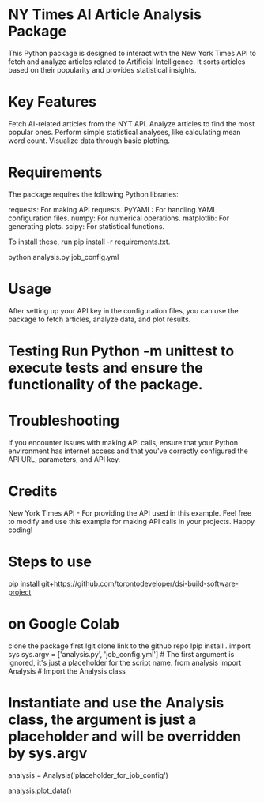 # NY Times AI Article Analysis Package

This Python package is designed to interact with the New York Times API to fetch and analyze articles related to Artificial Intelligence. It sorts articles based on their popularity and provides statistical insights.

# Key Features
Fetch AI-related articles from the NYT API. Analyze articles to find the most popular ones. Perform simple statistical analyses, like calculating mean word count. Visualize data through basic plotting.

# Requirements
The package requires the following Python libraries:

requests: For making API requests. PyYAML: For handling YAML configuration files. numpy: For numerical operations. matplotlib: For generating plots. scipy: For statistical functions. 

To install these, run pip install -r requirements.txt.

python analysis.py job_config.yml

# Usage
After setting up your API key in the configuration files, you can use the package to fetch articles, analyze data, and plot results.

# Testing Run Python -m unittest to execute tests and ensure the functionality of the package.

# Troubleshooting
If you encounter issues with making API calls, ensure that your Python environment has internet access and that you've correctly configured the API URL, parameters, and API key.

# Credits
New York Times API - For providing the API used in this example. Feel free to modify and use this example for making API calls in your projects. Happy coding!

# Steps to use

pip install git+https://github.com/torontodeveloper/dsi-build-software-project

# on Google Colab
clone the package first !git clone link to the github repo
!pip install .
import sys
sys.argv = ['analysis.py', 'job_config.yml']  # The first argument is ignored, it's just a placeholder for the script name.
from analysis import Analysis  # Import the Analysis class

# Instantiate and use the Analysis class, the argument is just a placeholder and will be overridden by sys.argv
analysis = Analysis('placeholder_for_job_config')

analysis.plot_data()




